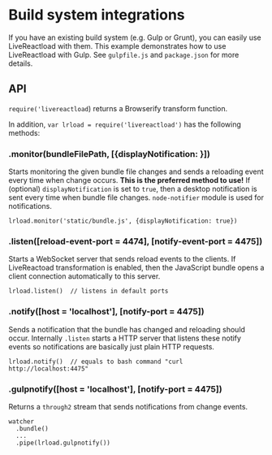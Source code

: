 # Build system integrations

If you have an existing build system (e.g. Gulp or Grunt), you can
easily use LiveReactload with them. This example demonstrates how to use
LiveReactload with Gulp. See `gulpfile.js` and `package.json` for
more details.


## API

`require('livereactload`) returns a Browserify transform function.

In addition, `var lrload = require('livereactload')` has the following methods:


### .monitor(bundleFilePath, [{displayNotification: <boolean>}])

Starts monitoring the given bundle file changes and sends a reloading 
event every time when change occurs. **This is the preferred method
to use!** If (optional) `displayNotification` is set to `true`, then
a desktop notification is sent every time when bundle file changes.
`node-notifier` module is used for notifications.

    lrload.monitor('static/bundle.js', {displayNotification: true})


### .listen([reload-event-port = 4474], [notify-event-port = 4475])

Starts a WebSocket server that sends reload events to the clients. If 
LiveReactoad transformation is enabled, then the JavaScript bundle opens
a client connection automatically to this server.

    lrload.listen()  // listens in default ports
    
    
### .notify([host = 'localhost'], [notify-port = 4475])

Sends a notification that the bundle has changed and reloading should occur.
Internally `.listen` starts a HTTP server that listens these notify events so
notifications are basically just plain HTTP requests.

    lrload.notify()  // equals to bash command "curl http://localhost:4475"


### .gulpnotify([host = 'localhost'], [notify-port = 4475])

Returns a `through2` stream that sends notifications from change events.

    watcher
      .bundle()
      ...
      .pipe(lrload.gulpnotify())
